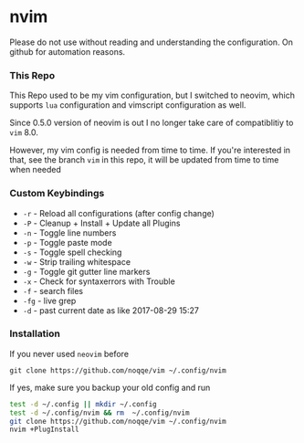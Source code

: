 # nvim

Please do not use without reading and understanding the configuration.
On github for automation reasons.

### This Repo

This Repo used to be my vim configuration, but I switched to neovim, which
supports `lua` configuration and vimscript configuration as well.

Since 0.5.0 version of neovim is out I no longer take care of compatiblitiy
to `vim` 8.0.

However, my vim config is needed from time to time. If you're interested in
that, see the branch `vim` in this repo, it will be updated from time to time
when needed

### Custom Keybindings

* `-r` - Reload all configurations (after config change)
* `-P` - Cleanup + Install + Update all Plugins
* `-n` - Toggle line numbers
* `-p` - Toggle paste mode
* `-s` - Toggle spell checking
* `-w` - Strip trailing whitespace
* `-g` - Toggle git gutter line markers
* `-x` - Check for syntaxerrors with Trouble
* `-f` - search files
* `-fg` - live grep 
* `-d` - past current date as like 2017-08-29 15:27

### Installation

If you never used `neovim` before

    git clone https://github.com/noqqe/vim ~/.config/nvim

If yes, make sure you backup your old config and run

``` bash
test -d ~/.config || mkdir ~/.config
test -d ~/.config/nvim && rm  ~/.config/nvim
git clone https://github.com/noqqe/vim ~/.config/nvim
nvim +PlugInstall
```
